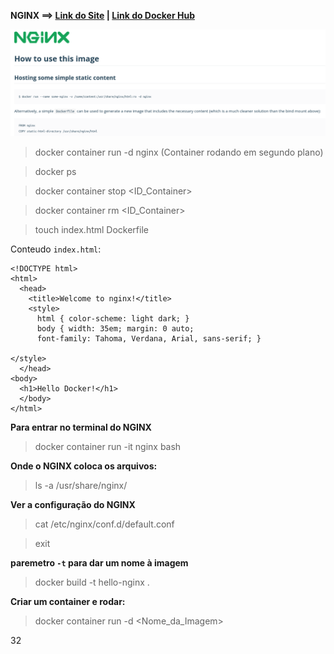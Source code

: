 **NGINX   ==>   [Link do Site](https://www.nginx.com/)  |  [Link do Docker Hub](https://hub.docker.com/_/nginx)**

![Docker Hub NGINX](./images/documentation.png)

> docker container run -d nginx (Container rodando em segundo plano)

> docker ps

> docker container stop <ID_Container>

> docker container rm <ID_Container>

> touch index.html Dockerfile

Conteudo `index.html`:
```
<!DOCTYPE html>
<html>
  <head>
    <title>Welcome to nginx!</title>
    <style>
      html { color-scheme: light dark; }
      body { width: 35em; margin: 0 auto;
      font-family: Tahoma, Verdana, Arial, sans-serif; }
    
</style>
  </head>
<body>
  <h1>Hello Docker!</h1>
  </body>
</html>
``` 

**Para entrar no terminal do NGINX**

> docker container run -it nginx bash 

**Onde o NGINX coloca os arquivos:**

> ls -a /usr/share/nginx/

**Ver a configuração do NGINX**

> cat /etc/nginx/conf.d/default.conf

> exit

**paremetro `-t` para dar um nome à imagem**

> docker build -t hello-nginx . 

**Criar um container e rodar:**

> docker container run -d <Nome_da_Imagem> 

32
